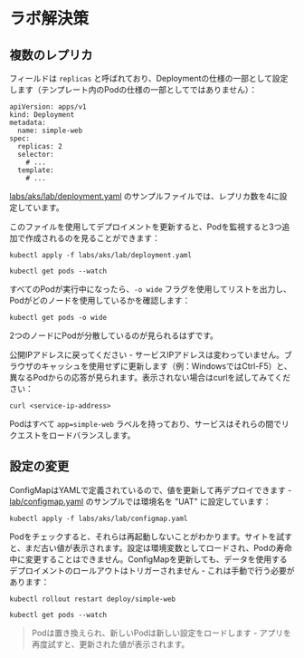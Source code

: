 # ラボ解決策

## 複数のレプリカ

フィールドは `replicas` と呼ばれており、Deploymentの仕様の一部として設定します（テンプレート内のPodの仕様の一部としてではありません）：



```
apiVersion: apps/v1
kind: Deployment
metadata:
  name: simple-web
spec:
  replicas: 2
  selector:
    # ...
  template:
    # ...
```


[labs/aks/lab/deployment.yaml](./lab/deployment.yaml) のサンプルファイルでは、レプリカ数を4に設定しています。

このファイルを使用してデプロイメントを更新すると、Podを監視すると3つ追加で作成されるのを見ることができます：



```
kubectl apply -f labs/aks/lab/deployment.yaml

kubectl get pods --watch
```


すべてのPodが実行中になったら、`-o wide` フラグを使用してリストを出力し、Podがどのノードを使用しているかを確認します：



```
kubectl get pods -o wide
```


2つのノードにPodが分散しているのが見られるはずです。

公開IPアドレスに戻ってください - サービスIPアドレスは変わっていません。ブラウザのキャッシュを使用せずに更新します（例：WindowsではCtrl-F5）と、異なるPodからの応答が見られます。表示されない場合はcurlを試してみてください：


```
curl <service-ip-address>
```


Podはすべて `app=simple-web` ラベルを持っており、サービスはそれらの間でリクエストをロードバランスします。

## 設定の変更

ConfigMapはYAMLで定義されているので、値を更新して再デプロイできます - [lab/configmap.yaml](./lab/configmap.yaml) のサンプルでは環境名を "UAT" に設定しています：


```
kubectl apply -f labs/aks/lab/configmap.yaml
```


Podをチェックすると、それらは再起動しないことがわかります。サイトを試すと、まだ古い値が表示されます。設定は環境変数としてロードされ、Podの寿命中に変更することはできません。ConfigMapを更新しても、データを使用するデプロイメントのロールアウトはトリガーされません - これは手動で行う必要があります：


```
kubectl rollout restart deploy/simple-web

kubectl get pods --watch
```


> Podは置き換えられ、新しいPodは新しい設定をロードします - アプリを再度試すと、更新された値が表示されます。
